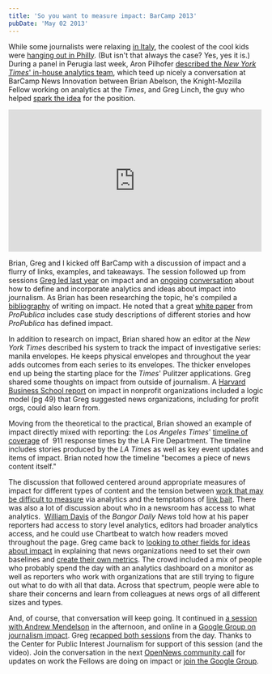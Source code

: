 ```yaml
---
title: 'So you want to measure impact: BarCamp 2013'
pubDate: 'May 02 2013'
---
```


<p>While some journalists were relaxing <a href="http://www.journalismfestival.com/">in Italy</a>, the coolest of the cool kids were <a href="http://bcniphilly.com/">hanging out in Philly</a>. (But isn&#39;t that always the case? Yes, yes it is.)&nbsp; During a panel in Perugia last week, Aron Pilhofer <a href="http://www.journalism.co.uk/news/why-the-new-york-times-has-set-up-a-newsroom-analytics-team/s2/a552780">described the <em>New York Times</em>&#39; in-house analytics team</a>, which teed up nicely a conversation at BarCamp News Innovation between Brian Abelson, the Knight-Mozilla Fellow working on analytics at the <em>Times</em>, and Greg Linch, the guy who helped <a href="http://aronpilhofer.com/post/27993980039/the-right-metric-for-news">spark the idea</a> for the position.</p>
<p><iframe allowfullscreen="" frameborder="0" height="281" mozallowfullscreen="" src="http://player.vimeo.com/video/65113344" webkitallowfullscreen="" width="500"></iframe></p>
<p>Brian, Greg and I kicked off BarCamp with a discussion of impact and a flurry of links, examples, and takeaways. The session followed up from sessions <a href="http://andrewspittle.net/2012/04/28/new-metrics/">Greg led last year</a> on impact and an <a href="http://www.greglinch.com/2012/01/quantifying-impact-a-better-metric-for-measuring-journalism.html">ongoing</a> <a href="http://www.niemanlab.org/2012/08/metrics-metrics-everywhere-how-do-we-measure-the-impact-of-journalism/">conversation</a> about how to define and incorporate analytics and ideas about impact into journalism. As Brian has been researching the topic, he&#39;s compiled a <a href="http://brianabelson.com/open-news/2013/04/02/Impact-Bibliography.html">bibliography</a> of writing on impact. He noted that a great <a href="http://s3.amazonaws.com/propublica/assets/about/LFA_ProPublica-white-paper_2.1.pdf">white paper</a> from <em>ProPublica</em> includes case study descriptions of different stories and how <em>ProPublica</em> has defined impact.</p>
<!--break-->
<p>In addition to research on impact, Brian shared how an editor at the <em>New York Time</em>s described his system to track the impact of investigative series: manila envelopes. He keeps physical envelopes and throughout the year adds outcomes from each series to its envelopes. The thicker envelopes end up being the starting place for the <em>Times</em>&#39; Pulitzer applications. Greg shared some thoughts on impact from outside of journalism. A <a href="http://www.hbs.edu/faculty/Publication%20Files/10-099.pdf">Harvard Business School report</a> on impact in nonprofit organizations included a logic model (pg 49) that Greg suggested news organizations, including for profit orgs, could also learn from.</p>
<p>Moving from the theoretical to the practical, Brian showed an example of impact directly mixed with reporting: the <em>Los Angeles Times</em>&#39; <a href="http://timelines.latimes.com/lafd-data-controversy/">timeline of coverage</a> of&nbsp; 911 response times by the LA Fire Department. The timeline includes stories produced by the <em>LA Times</em> as well as key event updates and items of impact. Brian noted how the timeline &quot;becomes a piece of news content itself.&quot;</p>
<p>The discussion that followed centered around appropriate measures of impact for different types of content and the tension between <a href="https://twitter.com/hubertallen/status/328158010553794560">work that may be difficult to measure</a> via analytics and the temptations of <a href="http://www.philly.com/philly/photos/167468225.html">link bait</a>. There was also a lot of discussion about who in a newsroom has access to what analytics.&nbsp; <a href="https://twitter.com/williampd">William Davis</a> of the <em>Bangor Daily News </em>told how at his paper reporters had access to story level analytics, editors had broader analytics access, and he could use Chartbeat to watch how readers moved throughout the page. Greg came back to <a href="http://storify.com/greglinch/ona12-session-on-how-to-measure-the-impact-of-jou">looking to other fields for ideas about impact</a> in explaining that news organizations need to set their own baselines and <a href="https://twitter.com/emmacarew/status/328159751189954562">create their own metrics</a>. The crowd included a mix of people who probably spend the day with an analytics dashboard on a monitor as well as reporters who work with organizations that are still trying to figure out what to do with all that data. Across that spectrum, people were able to share their concerns and learn from colleagues at news orgs of all different sizes and types.</p>
<p>And, of course, that conversation will keep going. It continued in <a href="http://www.cpijournalism.org/2013/05/02/beyond-metrics-with-andrew-mendelson-full-session-video-from-barcamp-news-innovation-2013/">a session with Andrew Mendelson</a> in the afternoon, and online in a <a href="http://groups.google.com/group/measuring-the-impact-of-journalism/">Google Group on journalism impact</a>. Greg <a href="http://www.greglinch.com/2013/05/bcni13-measuring-the-impact-of-journalism-recap.html">recapped both sessions</a> from the day. Thanks to the Center for Public Interest Journalism for support of this session (and the video). Join the conversation in the next <a href="https://etherpad.mozilla.org/opennews-calls-May8">OpenNews community call</a> for updates on work the Fellows are doing on impact or <a href="http://groups.google.com/group/measuring-the-impact-of-journalism/">join the Google Group</a>.</p>






